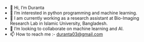 - 👋 Hi, I’m Duranta
- 👀 I’m interested in python programming and machine learning.
- 🌱 I am currently working as a research assistant at Bio-Imaging Research Lab in Islamic University, Bangladesh.
- 💞️ I’m looking to collaborate on machine learning and AI.
- 📫 How to reach me :- duranta03@gmail.com

<!---
Duranta001/Duranta001 is a ✨ special ✨ repository because its `README.md` (this file) appears on your GitHub profile.
You can click the Preview link to take a look at your changes.
--->
